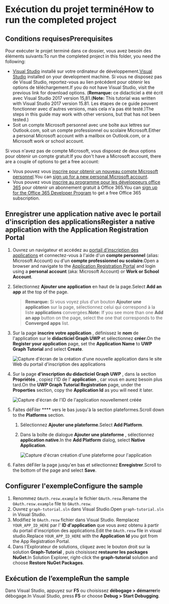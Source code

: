 # <a name="how-to-run-the-completed-project"></a><span data-ttu-id="1465a-101">Exécution du projet terminé</span><span class="sxs-lookup"><span data-stu-id="1465a-101">How to run the completed project</span></span>

## <a name="prerequisites"></a><span data-ttu-id="1465a-102">Conditions requises</span><span class="sxs-lookup"><span data-stu-id="1465a-102">Prerequisites</span></span>

<span data-ttu-id="1465a-103">Pour exécuter le projet terminé dans ce dossier, vous avez besoin des éléments suivants:</span><span class="sxs-lookup"><span data-stu-id="1465a-103">To run the completed project in this folder, you need the following:</span></span>

- <span data-ttu-id="1465a-104">[Visual Studio](https://visualstudio.microsoft.com/vs/) installé sur votre ordinateur de développement.</span><span class="sxs-lookup"><span data-stu-id="1465a-104">[Visual Studio](https://visualstudio.microsoft.com/vs/) installed on your development machine.</span></span> <span data-ttu-id="1465a-105">Si vous ne disposez pas de Visual Studio, reportez-vous au lien précédent pour obtenir les options de téléchargement.</span><span class="sxs-lookup"><span data-stu-id="1465a-105">If you do not have Visual Studio, visit the previous link for download options.</span></span> <span data-ttu-id="1465a-106">(**Remarque:** ce didacticiel a été écrit avec Visual Studio 2017 version 15,81.</span><span class="sxs-lookup"><span data-stu-id="1465a-106">(**Note:** This tutorial was written with Visual Studio 2017 version 15.81.</span></span> <span data-ttu-id="1465a-107">Les étapes de ce guide peuvent fonctionner avec d'autres versions, mais cela n'a pas été testé.)</span><span class="sxs-lookup"><span data-stu-id="1465a-107">The steps in this guide may work with other versions, but that has not been tested.)</span></span>
- <span data-ttu-id="1465a-108">Soit un compte Microsoft personnel avec une boîte aux lettres sur Outlook.com, soit un compte professionnel ou scolaire Microsoft.</span><span class="sxs-lookup"><span data-stu-id="1465a-108">Either a personal Microsoft account with a mailbox on Outlook.com, or a Microsoft work or school account.</span></span>

<span data-ttu-id="1465a-109">Si vous n'avez pas de compte Microsoft, vous disposez de deux options pour obtenir un compte gratuit:</span><span class="sxs-lookup"><span data-stu-id="1465a-109">If you don't have a Microsoft account, there are a couple of options to get a free account:</span></span>

- <span data-ttu-id="1465a-110">Vous pouvez vous [inscrire pour obtenir un nouveau compte Microsoft personnel](https://signup.live.com/signup?wa=wsignin1.0&rpsnv=12&ct=1454618383&rver=6.4.6456.0&wp=MBI_SSL_SHARED&wreply=https://mail.live.com/default.aspx&id=64855&cbcxt=mai&bk=1454618383&uiflavor=web&uaid=b213a65b4fdc484382b6622b3ecaa547&mkt=E-US&lc=1033&lic=1).</span><span class="sxs-lookup"><span data-stu-id="1465a-110">You can [sign up for a new personal Microsoft account](https://signup.live.com/signup?wa=wsignin1.0&rpsnv=12&ct=1454618383&rver=6.4.6456.0&wp=MBI_SSL_SHARED&wreply=https://mail.live.com/default.aspx&id=64855&cbcxt=mai&bk=1454618383&uiflavor=web&uaid=b213a65b4fdc484382b6622b3ecaa547&mkt=E-US&lc=1033&lic=1).</span></span>
- <span data-ttu-id="1465a-111">Vous pouvez vous [inscrire au programme pour les développeurs office 365](https://developer.microsoft.com/office/dev-program) pour obtenir un abonnement gratuit à Office 365.</span><span class="sxs-lookup"><span data-stu-id="1465a-111">You can [sign up for the Office 365 Developer Program](https://developer.microsoft.com/office/dev-program) to get a free Office 365 subscription.</span></span>

## <a name="register-a-native-application-with-the-application-registration-portal"></a><span data-ttu-id="1465a-112">Enregistrer une application native avec le portail d'inscription des applications</span><span class="sxs-lookup"><span data-stu-id="1465a-112">Register a native application with the Application Registration Portal</span></span>

1. <span data-ttu-id="1465a-113">Ouvrez un navigateur et accédez au [portail d'inscription des applications](https://apps.dev.microsoft.com) et connectez-vous à l'aide d'un **compte personnel** (alias: Microsoft Account) ou d'un **compte professionnel ou scolaire**.</span><span class="sxs-lookup"><span data-stu-id="1465a-113">Open a browser and navigate to the [Application Registration Portal](https://apps.dev.microsoft.com) and login using a **personal account** (aka: Microsoft Account) or **Work or School Account**.</span></span>

1. <span data-ttu-id="1465a-114">Sélectionnez **Ajouter une application** en haut de la page.</span><span class="sxs-lookup"><span data-stu-id="1465a-114">Select **Add an app** at the top of the page.</span></span>

    > <span data-ttu-id="1465a-115">**Remarque:** Si vous voyez plus d'un bouton **Ajouter une application** sur la page, sélectionnez celui qui correspond à la liste **applications** convergées.</span><span class="sxs-lookup"><span data-stu-id="1465a-115">**Note:** If you see more than one **Add an app** button on the page, select the one that corresponds to the **Converged apps** list.</span></span>

1. <span data-ttu-id="1465a-116">Sur la page **inscrire votre application** , définissez le **nom** de l'application sur le **didacticiel Graph UWP** et sélectionnez **créer**.</span><span class="sxs-lookup"><span data-stu-id="1465a-116">On the **Register your application** page, set the **Application Name** to **UWP Graph Tutorial** and select **Create**.</span></span>

    ![Capture d'écran de la création d'une nouvelle application dans le site Web du portail d'inscription des applications](../../../Images/arp-create-app-01.png)

1. <span data-ttu-id="1465a-118">Sur la page **d'inscription du didacticiel Graph UWP** , dans la section **Propriétés** , copiez l'ID de l' **application** , car vous en aurez besoin plus tard.</span><span class="sxs-lookup"><span data-stu-id="1465a-118">On the **UWP Graph Tutorial Registration** page, under the **Properties** section, copy the **Application Id** as you will need it later.</span></span>

    ![Capture d'écran de l'ID de l'application nouvellement créée](../../../Images/arp-create-app-02.png)

1. <span data-ttu-id="1465a-120">Faites déFiler \*\*\*\* vers le bas jusqu'à la section plateformes.</span><span class="sxs-lookup"><span data-stu-id="1465a-120">Scroll down to the **Platforms** section.</span></span>

    1. <span data-ttu-id="1465a-121">Sélectionnez **Ajouter une plateforme**.</span><span class="sxs-lookup"><span data-stu-id="1465a-121">Select **Add Platform**.</span></span>
    1. <span data-ttu-id="1465a-122">Dans la boîte de dialogue **Ajouter une plateforme** , sélectionnez **application native**.</span><span class="sxs-lookup"><span data-stu-id="1465a-122">In the **Add Platform** dialog, select **Native Application**.</span></span>

        ![Capture d'écran création d'une plateforme pour l'application](../../../Images/arp-create-app-03.png)

1. <span data-ttu-id="1465a-124">Faites déFiler la page jusqu'en bas et sélectionnez **Enregistrer**.</span><span class="sxs-lookup"><span data-stu-id="1465a-124">Scroll to the bottom of the page and select **Save**.</span></span>

## <a name="configure-the-sample"></a><span data-ttu-id="1465a-125">Configurer l'exemple</span><span class="sxs-lookup"><span data-stu-id="1465a-125">Configure the sample</span></span>

1. <span data-ttu-id="1465a-126">Renommez `OAuth.resw.example` le fichier `OAuth.resw`.</span><span class="sxs-lookup"><span data-stu-id="1465a-126">Rename the `OAuth.resw.example` file to `OAuth.resw`.</span></span>
1. <span data-ttu-id="1465a-127">Ouvrez `graph-tutorial.sln` dans Visual Studio.</span><span class="sxs-lookup"><span data-stu-id="1465a-127">Open `graph-tutorial.sln` in Visual Studio.</span></span>
1. <span data-ttu-id="1465a-128">Modifiez le `OAuth.resw` fichier dans Visual Studio. Remplacez `YOUR_APP_ID_HERE` par l' **ID d'application** que vous avez obtenu à partir du portail d'inscription des applications.</span><span class="sxs-lookup"><span data-stu-id="1465a-128">Edit the `OAuth.resw` file in visual studio.Replace `YOUR_APP_ID_HERE` with the **Application Id** you got from the App Registration Portal.</span></span>
1. <span data-ttu-id="1465a-129">Dans l'Explorateur de solutions, cliquez avec le bouton droit sur la solution **Graph-Tutorial** , puis choisissez **restaurer les packages NuGet**.</span><span class="sxs-lookup"><span data-stu-id="1465a-129">In Solution Explorer, right-click the **graph-tutorial** solution and choose **Restore NuGet Packages**.</span></span>

## <a name="run-the-sample"></a><span data-ttu-id="1465a-130">Exécution de l’exemple</span><span class="sxs-lookup"><span data-stu-id="1465a-130">Run the sample</span></span>

<span data-ttu-id="1465a-131">Dans Visual Studio, appuyez sur **F5** ou choisissez **débogage > démarrer**le débogage.</span><span class="sxs-lookup"><span data-stu-id="1465a-131">In Visual Studio, press **F5** or choose **Debug > Start Debugging**.</span></span>